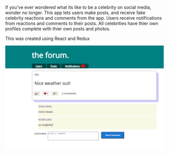 If you've ever wondered what its like to be a celebrity on social media, wonder no longer. This app lets users make posts, and receive fake celebrity reactions and comments from the app. Users receive notifications from reactions and comments to their posts. All celebrities have thier own profiles complete with thier own posts and photos.

This was created using React and Redux

![Alt text](public/Capture.PNG?raw=true "Title")
